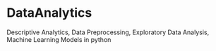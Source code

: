 # DataAnalytics
Descriptive Analytics, Data Preprocessing, Exploratory Data Analysis, Machine Learning Models in python
